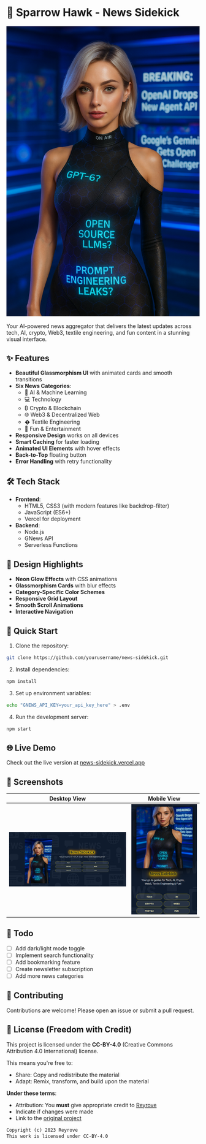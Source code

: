 # 🚀 Sparrow Hawk - News Sidekick

![Project Banner](images/sparrow-hawk.png)

Your AI-powered news aggregator that delivers the latest updates across tech, AI, crypto, Web3, textile engineering, and fun content in a stunning visual interface.

## ✨ Features

- **Beautiful Glassmorphism UI** with animated cards and smooth transitions
- **Six News Categories**:
  - 🤖 AI & Machine Learning
  - 💻 Technology
  - ₿ Crypto & Blockchain
  - 🌐 Web3 & Decentralized Web
  - � Textile Engineering
  - 🎉 Fun & Entertainment
- **Responsive Design** works on all devices
- **Smart Caching** for faster loading
- **Animated UI Elements** with hover effects
- **Back-to-Top** floating button
- **Error Handling** with retry functionality

## 🛠 Tech Stack

- **Frontend**: 
  - HTML5, CSS3 (with modern features like backdrop-filter)
  - JavaScript (ES6+)
  - Vercel for deployment
- **Backend**:
  - Node.js
  - GNews API
  - Serverless Functions

## 🎨 Design Highlights

- **Neon Glow Effects** with CSS animations
- **Glassmorphism Cards** with blur effects
- **Category-Specific Color Schemes**
- **Responsive Grid Layout**
- **Smooth Scroll Animations**
- **Interactive Navigation**

## 🚀 Quick Start

1. Clone the repository:
```bash
git clone https://github.com/yourusername/news-sidekick.git
```

2. Install dependencies:
```bash
npm install
```

3. Set up environment variables:
```bash
echo "GNEWS_API_KEY=your_api_key_here" > .env
```

4. Run the development server:
```bash
npm start
```

## 🌐 Live Demo

Check out the live version at [news-sidekick.vercel.app](https://sparrow-hawk-news-sidekick.vercel.app/)

## 📸 Screenshots

| Desktop View | Mobile View |
|--------------|-------------|
| ![Desktop](images/screenshot1.png) | ![Mobile](images/screenshot2.png) |

## 📝 Todo

- [ ] Add dark/light mode toggle
- [ ] Implement search functionality
- [ ] Add bookmarking feature
- [ ] Create newsletter subscription
- [ ] Add more news categories

## 🤝 Contributing

Contributions are welcome! Please open an issue or submit a pull request.

## 📜 License (Freedom with Credit)

This project is licensed under the **CC-BY-4.0** (Creative Commons Attribution 4.0 International) license. 

This means you're free to:
- Share: Copy and redistribute the material
- Adapt: Remix, transform, and build upon the material

**Under these terms**:
- Attribution: You **must** give appropriate credit to [Reyrove](https://github.com/reyrove)
- Indicate if changes were made
- Link to the [original project](https://github.com/reyrove/news-sidekick)

```plaintext
Copyright (c) 2023 Reyrove
This work is licensed under CC-BY-4.0